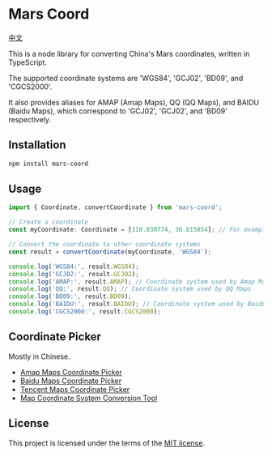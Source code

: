 # Mars Coord

[中文](./README.md)

This is a node library for converting China's Mars coordinates, written in TypeScript.

The supported coordinate systems are 'WGS84', 'GCJ02', 'BD09', and 'CGCS2000'.

It also provides aliases for AMAP (Amap Maps), QQ (QQ Maps), and BAIDU (Baidu Maps), which correspond to 'GCJ02', 'GCJ02', and 'BD09' respectively.

## Installation

```bash
npm install mars-coord
```

## Usage

```typescript
import { Coordinate, convertCoordinate } from 'mars-coord';

// Create a coordinate
const myCoordinate: Coordinate = [110.030774, 36.815854]; // For example, this is a 'WGS84' coordinate

// Convert the coordinate to other coordinate systems
const result = convertCoordinate(myCoordinate, 'WGS84');

console.log('WGS84:', result.WGS84);
console.log('GCJ02:', result.GCJ02);
console.log('AMAP:', result.AMAP); // Coordinate system used by Amap Maps
console.log('QQ:', result.QQ); // Coordinate system used by QQ Maps
console.log('BD09:', result.BD09);
console.log('BAIDU:', result.BAIDU); // Coordinate system used by Baidu Maps
console.log('CGCS2000:', result.CGCS2000);
```

## Coordinate Picker

Mostly in Chinese.

- [Amap Maps Coordinate Picker](https://lbs.amap.com/tools/picker)
- [Baidu Maps Coordinate Picker](https://api.map.baidu.com/lbsapi/getpoint/index.html)
- [Tencent Maps Coordinate Picker](https://lbs.qq.com/getPoint/)
- [Map Coordinate System Conversion Tool](https://tool.lu/coordinate/)

## License

This project is licensed under the terms of the [MIT license](./LICENSE).